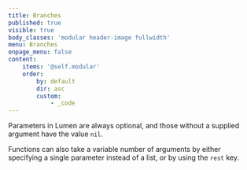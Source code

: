 ```yaml
---
title: Branches
published: true
visible: true
body_classes: 'modular header-image fullwidth'
menu: Branches
onpage_menu: false
content:
    items: '@self.modular'
    order:
        by: default
        dir: asc
        custom:
            - _code
---
```


Parameters in Lumen are always optional, and those without a supplied argument have the value `nil`.

Functions can also take a variable number of arguments by either specifying a single parameter instead of a list, or by using the `rest` key.
